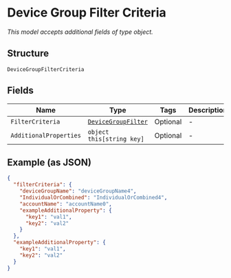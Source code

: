 
# Device Group Filter Criteria

*This model accepts additional fields of type object.*

## Structure

`DeviceGroupFilterCriteria`

## Fields

| Name | Type | Tags | Description |
|  --- | --- | --- | --- |
| `FilterCriteria` | [`DeviceGroupFilter`](../../doc/models/device-group-filter.md) | Optional | - |
| `AdditionalProperties` | `object this[string key]` | Optional | - |

## Example (as JSON)

```json
{
  "filterCriteria": {
    "deviceGroupName": "deviceGroupName4",
    "IndividualOrCombined": "IndividualOrCombined4",
    "accountName": "accountName0",
    "exampleAdditionalProperty": {
      "key1": "val1",
      "key2": "val2"
    }
  },
  "exampleAdditionalProperty": {
    "key1": "val1",
    "key2": "val2"
  }
}
```

